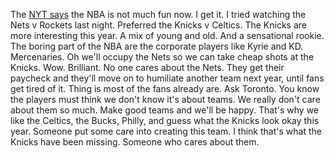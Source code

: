 The <a href="https://www.nytimes.com/2019/11/02/sports/basketball/curry-zion-nba-injuries.html?emc=rss&partner=rss">NYT says</a> the NBA is not much fun now. I get it. I tried watching the Nets v Rockets last night. Preferred the Knicks v Celtics. The Knicks are more interesting this year. A mix of young and old. And a sensational rookie. The boring part of the NBA are the corporate players like Kyrie and KD. Mercenaries. Oh we'll occupy the Nets so we can take cheap shots at the Knicks. Wow. Brilliant. No one cares about the Nets. They get their paycheck and they'll move on to humiliate another team next year, until fans get tired of it. Thing is most of the fans already are. Ask Toronto. You know the players must think we don't know it's about teams. We really don't care about them so much. Make good teams and we'll be happy. That's why we like the Celtics, the Bucks, Philly, and guess what the Knicks look okay this year. Someone put some care into creating this team. I think that's what the Knicks have been missing. Someone who cares about them. 
